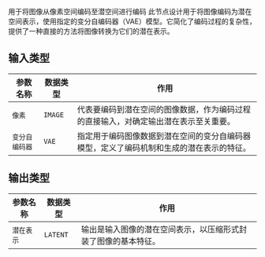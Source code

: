 


用于将图像从像素空间编码至潜空间进行编码
此节点设计用于将图像编码为潜在空间表示，使用指定的变分自编码器（VAE）模型。它简化了编码过程的复杂性，提供了一种直接的方法将图像转换为它们的潜在表示。

## 输入类型
| 参数名称 | 数据类型 | 作用 |
| --- | --- | --- |
| `像素` | `IMAGE` | 代表要编码到潜在空间的图像数据，作为编码过程的直接输入，对确定输出潜在表示至关重要。 |
| `变分自编码器` | `VAE` | 指定用于编码图像数据到潜在空间的变分自编码器模型，定义了编码机制和生成的潜在表示的特征。 |

## 输出类型
| 参数名称 | 数据类型 | 作用 |
| --- | --- | --- |
| `潜在表示` | `LATENT` | 输出是输入图像的潜在空间表示，以压缩形式封装了图像的基本特征。 |